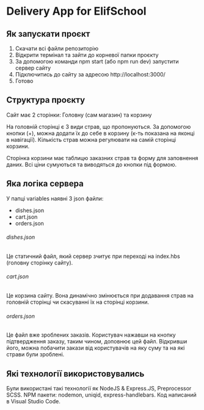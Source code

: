 # Delivery App for ElifSchool

## Як запускати проєкт

1. Скачати всі файли репозиторію
2. Відкрити термінал та зайти до корневої папки проєкту
3. За допомогою команди npm start (або npm run dev) запустити сервер сайту
4. Підключитись до сайту за адресою http://localhost:3000/
5. Готово

## Структура проєкту
Сайт має 2 сторінки: Головну (сам магазин) та корзину

На головній сторінці є 3 види страв, що пропонуються. За допомогою кнопки (+), можна додати їх до себе в корзину (к-ть показана на яконці в навігації). Кількість страв можна регулювати на самій сторінці корзини.

Сторінка корзини має таблицю заказних страв та форму для заповнення даних. Всі ціни сумуються та виводяться до кнопки під формою.

## Яка логіка сервера
У папці variables наявні 3 json файли:
- dishes.json
- cart.json
- orders.json

###### dishes.json
Це статичний файл, який сервер зчитує при переході на index.hbs (головну сторінку сайту).

###### cart.json
Це корзина сайту. Вона динамічно змінюється при додавання страв на головній сторінці чи скасуванні їх на сторінці корзини.

###### orders.json
Це файл вже зроблених заказів. Користувач нажавши на кнопку підтвердження заказу, таким чином, доповнює цей файл. Відкривши його, можна побачити закази від користувачів на яку суму та на які страви були зроблені.

## Які технології використовувались
Були використані такі технології як NodeJS & Express.JS, Preprocessor SCSS. NPM пакети: nodemon, uniqid, express-handlebars.
Код написаний в Visual Studio Code.
